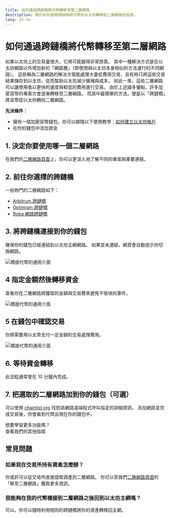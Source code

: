 ```yaml
---
title: 如何通過跨鏈橋將代幣轉移至第二層網路
description: 關於如何使用跨鏈橋將代幣從以太坊轉移到二層網路的指南。
lang: zh-tw
---
```


# 如何通過跨鏈橋將代幣轉移至第二層網路

如果以太坊上的交易量很大，它將可能變得非常昂貴。 其中一種解決方式是在以太坊網路以外增加新的「網路層」（即使用與以太坊本身相似的方法運行的不同網路）。 這些稱為二層網路的解決方案能處理大量低費用交易，且有時只將這些交易結果儲存到以太坊，從而幫助以太坊減少擁堵與成本。 如此一來，這些二層網路可以讓使用者以更快的速度與較低的費用進行交易。 由於上述諸多優點，許多加密貨幣的專案方會逐漸轉移至二層網路。 而其中最簡單的方法，便是以「跨鏈橋」將貨幣從以太坊轉向二層網路。

**先決條件：**

- 擁有一個加密貨幣錢包，你可以跟隨以下使用教學：[如何建立以太坊帳戶](/guides/how-to-create-an-ethereum-account/)
- 在你的錢包中添加資金

## 1.  決定你要使用哪一個二層網路

在我們的[二層網路頁面](/layer-2/)上，你可以更深入地了解不同的專案與重要連結。

## 2. 前往你選擇的跨鏈橋

一些熱門的二層網路如下：

- [Arbitrum 跨鏈橋](https://bridge.arbitrum.io/?l2ChainId=42161)
- [Optimism 跨鏈橋](https://app.optimism.io/bridge/deposit)
- [Boba 網路跨鏈橋](https://gateway.boba.network/)

## 3. 將跨鏈橋連接到你的錢包

確保你的錢包已經連結到以太坊主網網路。 如果並未連結，網頁會自動提示你切換網路。

![橋接代幣的通用介面](./bridge1.png)

## 4 指定金額然後轉移資金

查看你在二層網路將獲取的金額與交易費來避免不愉快的事件。

![橋接代幣的通用介面](./bridge2.png)

## 5 在錢包中確認交易

你將需要用以太幣支付一定金額的交易處理費用。

![橋接代幣的通用介面](./bridge3.png)

## 6. 等待資金轉移

此流程通常會在 10 分鐘內完成。

## 7. 把選取的二層網路加到你的錢包（可選）

可以使用 [chainlist.org](http://chainlist.org) 找到該網路遠端程式呼叫協定的詳細資訊。 添加網路並完成交易後，你會看到代幣出現在你的錢包中。
<br />

<InfoBanner shouldSpaceBetween emoji=":eyes:">
  <div>想要學習更多功能嗎？</div>
  <ButtonLink href="/guides/">
    查看我們的其他指南
  </ButtonLink>
</InfoBanner>

## 常見問題

### 如果我在交易所持有資產怎麼辦？

你或許可以從交易所直接提取資產到二層網路。 你可以至我們[二層網路頁面](/layer-2/)的「移至二層網路」獲取更多資訊。

### 我能夠在我的代幣橋接到二層網路之後回到以太坊主網嗎？

可以，你可以隨時利用相同的跨鏈橋將你的資產轉移回主網。
